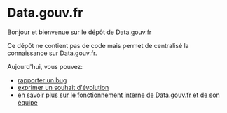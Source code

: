 # Data.gouv.fr

Bonjour et bienvenue sur le dépôt de Data.gouv.fr

Ce dépôt ne contient pas de code mais permet de centralisé la connaissance sur Data.gouv.fr.

Aujourd'hui, vous pouvez:
- [rapporter un bug](issues/new)
- [exprimer un souhait d'évolution](issues/new)
- [en savoir plus sur le fonctionnement interne de Data.gouv.fr et de son équipe](wiki)
